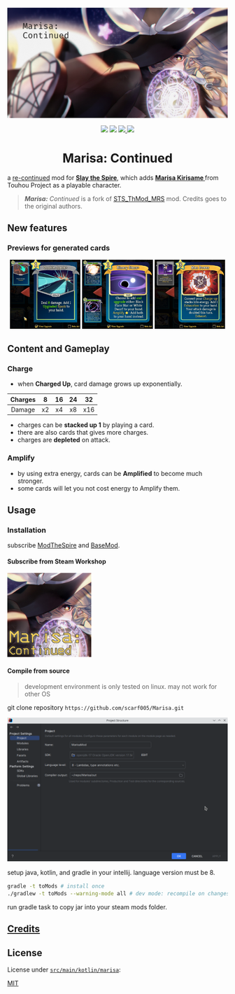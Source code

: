 [![](docs/repoTemplate/RepoTemplate.png)][workshop]

<div align="center">
  <img src="https://img.shields.io/badge/kotlin-%237F52FF.svg?style=for-the-badge&logo=kotlin&logoColor=white" />
  <img src="https://img.shields.io/badge/Gradle-02303A.svg?style=for-the-badge&logo=Gradle&logoColor=white" />
  <a href="https://github.com/scarf005/Marisa/releases/latest">
    <img src="https://img.shields.io/github/v/release/scarf005/Marisa?style=for-the-badge" />
  </a>
  <a href="https://steamcommunity.com/sharedfiles/filedetails/?id=2902980404">
    <img src="https://img.shields.io/steam/subscriptions/2902980404?style=for-the-badge" />
  </a>
  <h1>Marisa: Continued</h1>
</div>

a [re-continued][original] mod for [**Slay the Spire**][sts], which adds **[Marisa Kirisame
][marisa]** from Touhou Project as a playable character.

> _**Marisa:** Continued_ is a fork of [STS_ThMod_MRS][original-github] mod. Credits goes to the original authors.

## New features

### Previews for generated cards

<div align="center">
  <img src="docs/preview/01.png" width="32%" />
  <img src="docs/preview/02.png" width="32%" />
  <img src="docs/preview/03.png" width="32%" />
</div>

## Content and Gameplay

### Charge

- when **Charged Up**, card damage grows up exponentially.

| Charges |  8  | 16  | 24  | 32  |
| :-----: | :-: | :-: | :-: | :-: |
| Damage  | x2  | x4  | x8  | x16 |

- charges can be **stacked up 1** by playing a card.
- there are also cards that gives more charges.
- charges are **depleted** on attack.

### Amplify

- by using extra energy, cards can be **Amplified** to become much stronger.
- some cards will let you not cost energy to Amplify them.

## Usage

### Installation

subscribe [ModTheSpire][modthespire] and [BaseMod][basemod].

[modthespire]: https://steamcommunity.com/sharedfiles/filedetails/?l=koreana&id=1605060445
[basemod]: https://steamcommunity.com/sharedfiles/filedetails/?id=1605833019

#### Subscribe from Steam Workshop

<a href="https://steamcommunity.com/sharedfiles/filedetails/?id=2902980404">
  <img src="docs/thumbnail/image.jpg" alt="steam workshop link" style="width: 20vw">
</a>

#### Compile from source

> development environment is only tested on linux. may not work for other OS

git clone repository `https://github.com/scarf005/Marisa.git`

![](docs/ProjectStructure.png)

setup java, kotlin, and gradle in your intellij. language version must be 8.

```sh
gradle -t toMods # install once
./gradlew -t toMods --warning-mode all # dev mode: recompile on changes
```

run gradle task to copy jar into your steam mods folder.

## [Credits][original-credit]

## License

License under [`src/main/kotlin/marisa`](./src/main/kotlin/marisa/):

[MIT](src/main/kotlin/marisa/LICENSE)

[original]: https://steamcommunity.com/sharedfiles/filedetails/?id=1614104912
[original-github]: https://github.com/lf201014/STS_ThMod_MRS
[original-credit]: https://github.com/lf201014/STS_ThMod_MRS#credits
[sts]: https://store.steampowered.com/app/646570/Slay_the_Spire/
[marisa]: https://en.touhouwiki.net/wiki/Kirisame_Marisa
[workshop]: https://steamcommunity.com/sharedfiles/filedetails/?id=2902980404
